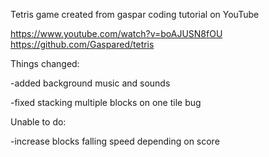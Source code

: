 Tetris game created from gaspar coding tutorial on YouTube

https://www.youtube.com/watch?v=boAJUSN8fOU
https://github.com/Gaspared/tetris

Things changed:

 -added background music and sounds
 
 -fixed stacking multiple blocks on one tile bug
  
 Unable to do:
  
  -increase blocks falling speed  depending on score
  
